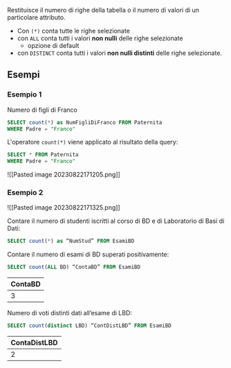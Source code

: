 Restituisce il numero di righe della tabella o il numero di valori di un particolare attributo. 
- Con `(*)` conta tutte le righe selezionate 
- con `ALL` conta tutti i valori **non nulli** delle righe selezionate
	- opzione di default
- con `DISTINCT` conta tutti i valori **non nulli distinti** delle righe selezionate. 

## Esempi 

### Esempio 1
Numero di figli di Franco

```sql
SELECT count(*) as NumFigliDiFranco FROM Paternita  
WHERE Padre = "Franco"
```

L'operatore `count(*)` viene applicato al risultato della query:

```sql
SELECT * FROM Paternita  
WHERE Padre = "Franco"
```

![[Pasted image 20230822171205.png]]

### Esempio 2
![[Pasted image 20230822171325.png]]

Contare il numero di studenti iscritti al corso di BD e di Laboratorio di Basi di Dati:

```sql
SELECT count(*) as “NumStud” FROM EsamiBD
```

Contare il numero di esami di BD superati positivamente:

```sql
SELECT count(ALL BD) “ContaBD” FROM EsamiBD
```

| ContaBD |
| ------- |
| 3       |

Numero di voti distinti dati all’esame di LBD:

```sql
SELECT count(distinct LBD) “ContDistLBD” FROM EsamiBD
```

| ContaDistLBD |
| ------------ |
| 2            | 